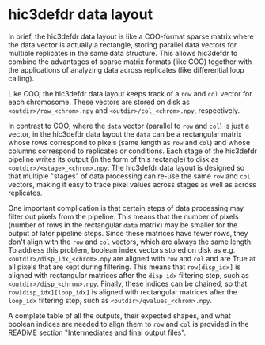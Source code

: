 hic3defdr data layout
=====================

In brief, the hic3defdr data layout is like a COO-format sparse matrix where the
data vector is actually a rectangle, storing parallel data vectors for multiple
replicates in the same data structure. This allows hic3defdr to combine the
advantages of sparse matrix formats (like COO) together with the applications of
analyzing data across replicates (like differential loop calling).

Like COO, the hic3defdr data layout keeps track of a `row` and `col` vector for
each chromosome. These vectors are stored on disk as `<outdir>/row_<chrom>.npy`
and `<outdir>/col_<chrom>.npy`, respectively.

In contrast to COO, where the `data` vector (parallel to `row` and `col`) is
just a vector, in the hic3defdr data layout the `data` can be a rectangular
matrix whose rows correspond to pixels (same length as `row` and `col`) and
whose columns correspond to replicates or conditions. Each stage of the
hic3defdr pipeline writes its output (in the form of this rectangle) to disk as
`<outdir>/<stage>_<chrom>.npy`. The hic3defdr data layout is designed so that
multiple "stages" of data processing can re-use the same `row` and `col`
vectors, making it easy to trace pixel values across stages as well as across
replicates.

One important complication is that certain steps of data processing may filter
out pixels from the pipeline. This means that the number of pixels (number of
rows in the rectangular `data` matrix) may be smaller for the output of later
pipeline steps. Since these matrices have fewer rows, they don't align with the
`row` and `col` vectors, which are always the same length. To address this
problem, boolean index vectors stored on disk as e.g.
`<outdir>/disp_idx_<chrom>.npy` are aligned with `row` and `col` and are True at
all pixels that are kept during filtering. This means that `row[disp_idx]` is
aligned with rectangular matrices after the `disp_idx` filtering step, such as
`<outdir>/disp_<chrom>.npy`. Finally, these indices can be chained, so that
`row[disp_idx][loop_idx]` is aligned with rectangular matrices after the
`loop_idx` filtering step, such as `<outdir>/qvalues_<chrom>.npy`.

A complete table of all the outputs, their expected shapes, and what boolean
indices are needed to align them to `row` and `col` is provided in the README
section "Intermediates and final output files".
